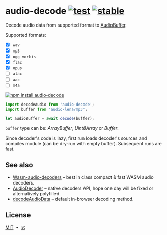 # audio-decode [![test](https://github.com/audiojs/audio-decode/actions/workflows/test.js.yml/badge.svg)](https://github.com/audiojs/audio-decode/actions/workflows/test.js.yml) [![stable](https://img.shields.io/badge/stability-unstable-green.svg)](http://github.com/badges/stability-badges)

Decode audio data from supported format to [AudioBuffer](https://github.com/audiojs/audio-buffer).

Supported formats:

* [x] `wav`
* [x] `mp3`
* [x] `ogg vorbis`
* [x] `flac`
* [x] `opus`
* [ ] `alac`
* [ ] `aac`
* [ ] `m4a`

[![npm install audio-decode](https://nodei.co/npm/audio-decode.png?mini=true)](https://npmjs.org/package/audio-decode/)

```js
import decodeAudio from 'audio-decode';
import buffer from 'audio-lena/mp3';

let audioBuffer = await decode(buffer);
```

`buffer` type can be: _ArrayBuffer_, _Uint8Array_ or _Buffer_.

Since decoder's code is lazy, first run loads decoder's sources and compiles module (can be dry-run with empty buffer). Subsequent runs are fast.

## See also

* [Wasm-audio-decoders](https://github.com/eshaz/wasm-audio-decoders) – best in class compact & fast WASM audio decoders.
* [AudioDecoder](https://developer.mozilla.org/en-US/docs/Web/API/AudioDecoder) – native decoders API, hope one day will be fixed or alternatively polyfilled.
* [decodeAudioData](https://github.com/eshaz/wasm-audio-decoders) – default in-browser decoding method.

## License

[MIT](LICENSE)&nbsp;&nbsp;•&nbsp;&nbsp;<a href="https://github.com/krishnized/license/">🕉</a>


